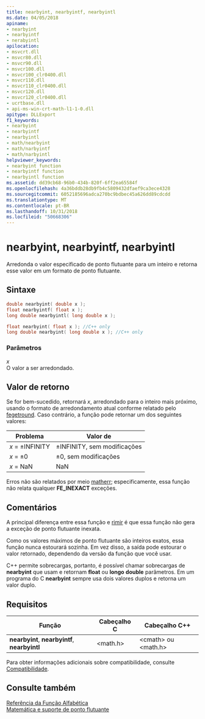 ```yaml
---
title: nearbyint, nearbyintf, nearbyintl
ms.date: 04/05/2018
apiname:
- nearbyint
- nearbyintf
- nerabyintl
apilocation:
- msvcrt.dll
- msvcr80.dll
- msvcr90.dll
- msvcr100.dll
- msvcr100_clr0400.dll
- msvcr110.dll
- msvcr110_clr0400.dll
- msvcr120.dll
- msvcr120_clr0400.dll
- ucrtbase.dll
- api-ms-win-crt-math-l1-1-0.dll
apitype: DLLExport
f1_keywords:
- nearbyint
- nearbyintf
- nearbyintl
- math/nearbyint
- math/narbyintf
- math/narbyintl
helpviewer_keywords:
- nearbyint function
- nearbyintf function
- nearbyintl function
ms.assetid: dd39cb68-96b0-434b-820f-6ff2ea65584f
ms.openlocfilehash: 4a36bddb28db9fb4c5809432dfaef9ca3ece4328
ms.sourcegitcommit: 6052185696adca270bc9bdbec45a626dd89cdcdd
ms.translationtype: MT
ms.contentlocale: pt-BR
ms.lasthandoff: 10/31/2018
ms.locfileid: "50668306"
---
```

# <a name="nearbyint-nearbyintf-nearbyintl"></a>nearbyint, nearbyintf, nearbyintl

Arredonda o valor especificado de ponto flutuante para um inteiro e retorna esse valor em um formato de ponto flutuante.

## <a name="syntax"></a>Sintaxe

```C
double nearbyint( double x );
float nearbyintf( float x );
long double nearbyintl( long double x );
```

```cpp
float nearbyint( float x ); //C++ only
long double nearbyint( long double x ); //C++ only
```

### <a name="parameters"></a>Parâmetros

*x*<br/>
O valor a ser arredondado.

## <a name="return-value"></a>Valor de retorno

Se for bem-sucedido, retornará *x*, arredondado para o inteiro mais próximo, usando o formato de arredondamento atual conforme relatado pelo [fegetround](fegetround-fesetround2.md). Caso contrário, a função pode retornar um dos seguintes valores:

|Problema|Valor de|
|-----------|------------|
|*x* = ±INFINITY|±INFINITY, sem modificações|
|*x* = ±0|±0, sem modificações|
|*x* = NaN|NaN|

Erros não são relatados por meio [matherr](matherr.md); especificamente, essa função não relata qualquer **FE_INEXACT** exceções.

## <a name="remarks"></a>Comentários

A principal diferença entre essa função e [rimir](rint-rintf-rintl.md) é que essa função não gera a exceção de ponto flutuante inexata.

Como os valores máximos de ponto flutuante são inteiros exatos, essa função nunca estourará sozinha. Em vez disso, a saída pode estourar o valor retornado, dependendo da versão da função que você usar.

C++ permite sobrecargas, portanto, é possível chamar sobrecargas de **nearbyint** que usam e retornam **float** ou **longo** **double** parâmetros. Em um programa do C **nearbyint** sempre usa dois valores duplos e retorna um valor duplo.

## <a name="requirements"></a>Requisitos

|Função|Cabeçalho C|Cabeçalho C++|
|--------------|--------------|------------------|
|**nearbyint**, **nearbyintf**, **nearbyintl**|\<math.h>|\<cmath> ou \<math.h>|

Para obter informações adicionais sobre compatibilidade, consulte [Compatibilidade](../../c-runtime-library/compatibility.md).

## <a name="see-also"></a>Consulte também

[Referência da Função Alfabética](crt-alphabetical-function-reference.md)<br/>
[Matemática e suporte de ponto flutuante](../floating-point-support.md)<br/>
